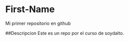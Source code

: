 # First-Name
Mi primer repositorio en github

##Descripcion
Este es un repo por el curso de soydalto.

